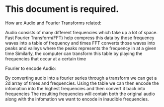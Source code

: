 # This document is required.

How are Audio and Fourier Transforms related: 

Audio consists of many different frequencies which take up a lot of space. 
Fast Fourier Transform(FFT) help compress this data by those frequency waves into a table of frequency and times
FFT converts those waves into peaks and valleys where the peaks represents the frequency in at a given time
Similarly, the computer can transform this table by playing the frequencies that occur at a certain time

Fourier to encode Audio:

By converting audio into a fourier series through a transform we can get a 2d array of times and frequencies. 
Using the table we can then encode the infomation into the highest frequencies and then convert it back into frequencies
The resulting frequencies will contain both the original audio along with the infomation we want to encode in inaudible frequencies.


